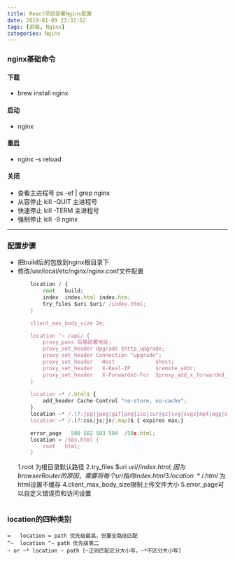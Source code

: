 ```yaml
---
title: React项目部署Nginx配置
date: 2019-01-09 23:32:52
tags: [前端, Nginx]
categories: Nginx
---
```


### nginx基础命令 
#### 下载
 - brew install nginx
#### 启动
 - nginx
#### 重启
 - nginx -s reload
#### 关闭
 - 查看主进程号  ps -ef | grep nginx
 - 从容停止 kill -QUIT 主进程号
 - 快速停止 kill -TERM 主进程号
 - 强制停止 kill -9 nginx
---
### 配置步骤
- 把build后的包放到nginx根目录下
- 修改/usr/local/etc/nginx/nginx.conf文件配置
    ```js
        location / {
            root   build;
            index  index.html index.htm;
            try_files $uri $uri/ /index.html;
        }

        client_max_body_size 2m;

        location ^~ /api/ {
            proxy_pass 后端部署地址;
            proxy_set_header Upgrade $http_upgrade;
            proxy_set_header Connection "upgrade";
            proxy_set_header   Host             $host;
            proxy_set_header   X-Real-IP        $remote_addr;
            proxy_set_header   X-Forwarded-For  $proxy_add_x_forwarded_for;
        }
        
        location ~* /.html$ { 
            add_header Cache-Control "no-store, no-cache";
        }
        location ~* /.(?:jpg|jpeg|gif|png|ico|cur|gz|svg|svgz|mp4|ogg|ogv|webm|htc|eot|ttf)$ { expires max;}
        location ~* /.(?:css|js|js/.map)$ { expires max;}

        error_page   500 502 503 504  /50x.html;
        location = /50x.html {
            root   html;
        }
    ```
    1.root 为根目录默认路径
    2.try_files $uri $uri/ /index.html;
    因为browserRouter的原因，需要将每个uri指向index.html
    3.location ~* /.html$ 为html设置不缓存
    4.client_max_body_size限制上传文件大小
    5.error_page可以自定义错误页和访问设置
    ```

### location的四种类别
```
=   location = path 优先级最高，但要全路径匹配  
^~  location ^~ path 优先级第二
~ or ~* location ~ path [~正则匹配区分大小写，~*不区分大小写]

```